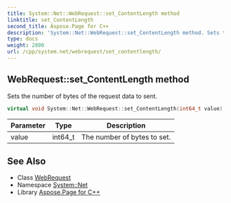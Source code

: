 ```yaml
---
title: System::Net::WebRequest::set_ContentLength method
linktitle: set_ContentLength
second_title: Aspose.Page for C++
description: 'System::Net::WebRequest::set_ContentLength method. Sets the number of bytes of the request data to sent in C++.'
type: docs
weight: 2800
url: /cpp/system.net/webrequest/set_contentlength/
---
```

## WebRequest::set_ContentLength method


Sets the number of bytes of the request data to sent.

```cpp
virtual void System::Net::WebRequest::set_ContentLength(int64_t value)
```


| Parameter | Type | Description |
| --- | --- | --- |
| value | int64_t | The number of bytes to set. |

## See Also

* Class [WebRequest](../)
* Namespace [System::Net](../../)
* Library [Aspose.Page for C++](../../../)
